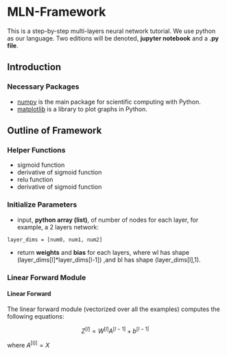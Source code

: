 # MLN-Framework
This is a step-by-step multi-layers neural network tutorial. We use python as our language. Two editions will be denoted, **jupyter notebook** and a **.py file**.

## Introduction
### Necessary Packages 
* [numpy](http://www.numpy.org/) is the main package for scientific computing with Python. 
* [matplotlib](http://matplotlib.org) is a library to plot graphs in Python.

## Outline of Framework
### Helper Functions
* sigmoid function 
* derivative of sigmoid function
* relu function
* derivative of sigmoid function

### Initialize Parameters
* input, **python array (list)**, of number of nodes for each layer, for example, a 2 layers network:  
```
layer_dims = [num0, num1, num2]
```
* return **weights** and **bias** for each layers, where wl has shape (layer_dims[l]*layer_dims[l-1]) ,and bl has shape (layer_dims[l],1).   

### Linear Forward Module
#### Linear Forward
The linear forward module (vectorized over all the examples) computes the following equations:

$$Z^{[l]} = W^{[l]}A^{[l-1]} + b^{[l-1]}$$

where $A^{[0]} = X$